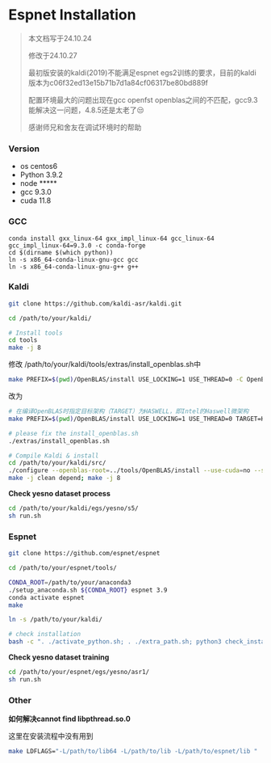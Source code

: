 # Espnet Installation

> 本文档写于24.10.24 
>
> 修改于24.10.27
>
> 最初版安装的kaldi(2019)不能满足espnet egs2训练的要求，目前的kaldi版本为c06f32ed13e15b71b7d1a84cf06317be80bd889f
>
> 配置环境最大的问题出现在gcc openfst openblas之间的不匹配，gcc9.3能解决这一问题，4.8.5还是太老了😒
>
> 感谢师兄和舍友在调试环境时的帮助

### Version

- os centos6
- Python 3.9.2
- node \*\*\*\*\*
- gcc 9.3.0
- cuda 11.8

### GCC

```shell
conda install gxx_linux-64 gxx_impl_linux-64 gcc_linux-64 gcc_impl_linux-64=9.3.0 -c conda-forge 
cd $(dirname $(which python))
ln -s x86_64-conda-linux-gnu-gcc gcc
ln -s x86_64-conda-linux-gnu-g++ g++
```

### Kaldi

```bash
git clone https://github.com/kaldi-asr/kaldi.git

cd /path/to/your/kaldi/

# Install tools
cd tools
make -j 8
```

修改 /path/to/your/kaldi/tools/extras/install_openblas.sh中

```bash
make PREFIX=$(pwd)/OpenBLAS/install USE_LOCKING=1 USE_THREAD=0 -C OpenBLAS all install
```

改为

```bash
# 在编译OpenBLAS时指定目标架构（TARGET）为HASWELL，即Intel的Haswell微架构
make PREFIX=$(pwd)/OpenBLAS/install USE_LOCKING=1 USE_THREAD=0 TARGET=HASWELL -C OpenBLAS all install
```

```bash
# please fix the install_openblas.sh
./extras/install_openblas.sh

# Compile Kaldi & install
cd /path/to/your/kaldi/src/
./configure --openblas-root=../tools/OpenBLAS/install --use-cuda=no --shared
make -j clean depend; make -j 8
```

**Check yesno dataset process**

```bash
cd /path/to/your/kaldi/egs/yesno/s5/
sh run.sh
```

### Espnet

```bash
git clone https://github.com/espnet/espnet

cd /path/to/your/espnet/tools/

CONDA_ROOT=/path/to/your/anaconda3 
./setup_anaconda.sh ${CONDA_ROOT} espnet 3.9
conda activate espnet
make

ln -s /path/to/your/kaldi/

# check installation
bash -c ". ./activate_python.sh; . ./extra_path.sh; python3 check_install.py"
```

**Check yesno dataset training**

```bash
cd /path/to/your/espnet/egs/yesno/asr1/
sh run.sh
```

### Other

**如何解决cannot find libpthread.so.0**

这里在安装流程中没有用到

```bash
make LDFLAGS="-L/path/to/lib64 -L/path/to/lib -L/path/to/espnet/lib "
```

